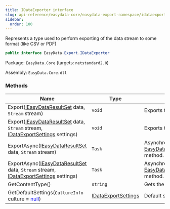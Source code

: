 ```yaml
---
title: IDataExporter interface
slug: api-reference/easydata-core/easydata-export-namespace/idataexporter-interface
sidebar:
  order: 100
---
```


Represents a type used to perform exporting of the data stream to some format (like CSV or PDF)
```csharp
public interface EasyData.Export.IDataExporter

```
Package: `EasyData.Core` (targets: `netstandard2.0`)

Assembly: `EasyData.Core.dll`

### Methods

| Name | Type | Description | 
| --- | --- | --- | 
| Export([IEasyDataResultSet](///easyquery/docs/api-reference/easydata-core/easydata-namespace/ieasydataresultset-interface) data, `Stream` stream) | `void` | Exports the specified data to the stream. | 
| Export([IEasyDataResultSet](///easyquery/docs/api-reference/easydata-core/easydata-namespace/ieasydataresultset-interface) data, `Stream` stream, [IDataExportSettings](///easyquery/docs/api-reference/easydata-core/easydata-export-namespace/idataexportsettings-interface) settings) | `void` | Exports the specified data to the stream. | 
| ExportAsync([IEasyDataResultSet](///easyquery/docs/api-reference/easydata-core/easydata-namespace/ieasydataresultset-interface) data, `Stream` stream) | `Task` | Asynchronical version of [EasyData.Export.IDataExporter.Export(EasyData.IEasyDataResultSet,System.IO.Stream)](///easyquery/docs/api-reference/easydata-core/easydata-export-namespace/idataexporter-interface) method. | 
| ExportAsync([IEasyDataResultSet](///easyquery/docs/api-reference/easydata-core/easydata-namespace/ieasydataresultset-interface) data, `Stream` stream, [IDataExportSettings](///easyquery/docs/api-reference/easydata-core/easydata-export-namespace/idataexportsettings-interface) settings) | `Task` | Asynchronical version of [EasyData.Export.IDataExporter.Export(EasyData.IEasyDataResultSet,System.IO.Stream)](///easyquery/docs/api-reference/easydata-core/easydata-export-namespace/idataexporter-interface) method. | 
| GetContentType() | `string` | Gets the MIME content type of the exporting format. | 
| GetDefaultSettings(`CultureInfo` culture = <span style='color: blue'>null</span>) | [IDataExportSettings](///easyquery/docs/api-reference/easydata-core/easydata-export-namespace/idataexportsettings-interface) | Default settings of the exporter. |
